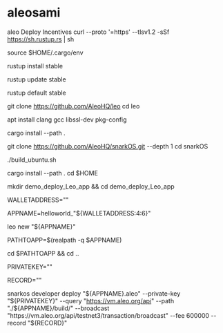 # aleosami
aleo Deploy Incentives
curl --proto '=https' --tlsv1.2 -sSf https://sh.rustup.rs | sh

source $HOME/.cargo/env

rustup install stable

rustup update stable

rustup default stable

git clone https://github.com/AleoHQ/leo
cd leo

apt install clang gcc libssl-dev pkg-config

cargo install --path .

git clone https://github.com/AleoHQ/snarkOS.git --depth 1
cd snarkOS

./build_ubuntu.sh

cargo install --path .
cd $HOME

mkdir demo_deploy_Leo_app && cd demo_deploy_Leo_app

WALLETADDRESS=""

APPNAME=helloworld_"${WALLETADDRESS:4:6}"

leo new "${APPNAME}"

PATHTOAPP=$(realpath -q $APPNAME)

cd $PATHTOAPP && cd ..

PRIVATEKEY=""

RECORD=""

snarkos developer deploy "${APPNAME}.aleo" --private-key "${PRIVATEKEY}" --query "https://vm.aleo.org/api" --path "./${APPNAME}/build/" --broadcast "https://vm.aleo.org/api/testnet3/transaction/broadcast" --fee 600000 --record "${RECORD}"
